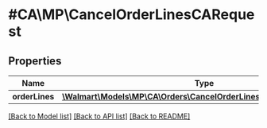 # #CA\MP\CancelOrderLinesCARequest

## Properties

Name | Type | Description | Notes
------------ | ------------- | ------------- | -------------
**orderLines** | [**\Walmart\Models\MP\CA\Orders\CancelOrderLinesCARequestOrderLines**](CancelOrderLinesCARequestOrderLines.md) |  |


[[Back to Model list]](../) [[Back to API list]](../../Api/CA/MP) [[Back to README]](../../README.md)

